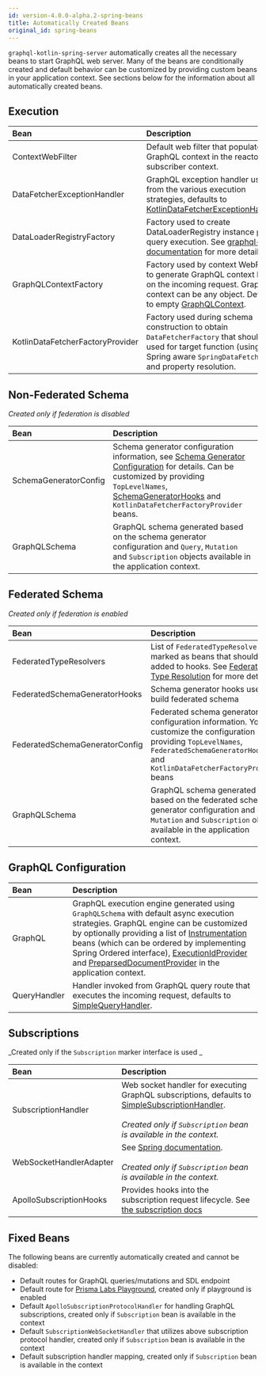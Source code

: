 ```yaml
---
id: version-4.0.0-alpha.2-spring-beans
title: Automatically Created Beans
original_id: spring-beans
---
```


`graphql-kotlin-spring-server` automatically creates all the necessary beans to start GraphQL web server. Many of the beans are conditionally created and default behavior
can be customized by providing custom beans in your application context. See sections below for the information about all automatically created beans.

## Execution
| Bean                             | Description |
|:---------------------------------|:------------|
| ContextWebFilter                 | Default web filter that populates GraphQL context in the reactor subscriber context. |
| DataFetcherExceptionHandler      | GraphQL exception handler used from the various execution strategies, defaults to [KotlinDataFetcherExceptionHandler](https://github.com/ExpediaGroup/graphql-kotlin/blob/master/graphql-kotlin-spring-server/src/main/kotlin/com/expediagroup/graphql/spring/exception/KotlinDataFetcherExceptionHandler.kt). |
| DataLoaderRegistryFactory        | Factory used to create DataLoaderRegistry instance per query execution. See [graphql-java documentation](https://www.graphql-java.com/documentation/v14/batching/) for more details. |
| GraphQLContextFactory            | Factory used by context WebFilter to generate GraphQL context based on the incoming request. GraphQL context can be any object. Defaults to empty [GraphQLContext](./spring-graphql-context.md). |
| KotlinDataFetcherFactoryProvider | Factory used during schema construction to obtain `DataFetcherFactory` that should be used for target function (using Spring aware `SpringDataFetcher`) and property resolution. |


## Non-Federated Schema
_Created only if federation is disabled_

| Bean                             | Description |
|:---------------------------------|:------------|
| SchemaGeneratorConfig          | Schema generator configuration information, see [Schema Generator Configuration](../schema-generator/customizing-schemas/generator-config.md) for details. Can be customized by providing `TopLevelNames`, [SchemaGeneratorHooks](../schema-generator/customizing-schemas/generator-config.md) and `KotlinDataFetcherFactoryProvider` beans. |
| GraphQLSchema                  | GraphQL schema generated based on the schema generator configuration and  `Query`, `Mutation` and `Subscription` objects available in the application context. |


## Federated Schema
_Created only if federation is enabled_

| Bean                             | Description |
|:---------------------------------|:------------|
| FederatedTypeResolvers         | List of `FederatedTypeResolvers` marked as beans that should be added to hooks. See [Federated Type Resolution](../federated/type-resolution.md) for more details |
| FederatedSchemaGeneratorHooks  | Schema generator hooks used to build federated schema |
| FederatedSchemaGeneratorConfig | Federated schema generator configuration information. You can customize the configuration by providing `TopLevelNames`, `FederatedSchemaGeneratorHooks` and `KotlinDataFetcherFactoryProvider` beans |
| GraphQLSchema                  | GraphQL schema generated based on the federated schema generator configuration and  `Query`, `Mutation` and `Subscription` objects available in the application context. |


## GraphQL Configuration
| Bean                             | Description |
|:---------------------------------|:------------|
| GraphQL                          | GraphQL execution engine generated using `GraphQLSchema` with default async execution strategies. GraphQL engine can be customized by optionally providing a list of [Instrumentation](https://www.graphql-java.com/documentation/v14/instrumentation/) beans (which can be ordered by implementing Spring Ordered interface), [ExecutionIdProvider](https://github.com/graphql-java/graphql-java/blob/master/src/main/java/graphql/execution/ExecutionIdProvider.java) and [PreparsedDocumentProvider](https://github.com/graphql-java/graphql-java/blob/master/src/main/java/graphql/execution/preparsed/PreparsedDocumentProvider.java) in the application context. |
| QueryHandler                     | Handler invoked from GraphQL query route that executes the incoming request, defaults to [SimpleQueryHandler](https://github.com/ExpediaGroup/graphql-kotlin/blob/master/graphql-kotlin-spring-server/src/main/kotlin/com/expediagroup/graphql/spring/execution/QueryHandler.kt). |


## Subscriptions
_Created only if the `Subscription` marker interface is used _

| Bean                             | Description |
|:---------------------------------|:------------|
| SubscriptionHandler              | Web socket handler for executing GraphQL subscriptions, defaults to [SimpleSubscriptionHandler](https://github.com/ExpediaGroup/graphql-kotlin/blob/master/graphql-kotlin-spring-server/src/main/kotlin/com/expediagroup/graphql/spring/execution/SubscriptionHandler.kt#L49).<br><br>_Created only if `Subscription` bean is available in the context._ |
| WebSocketHandlerAdapter          | See [Spring documentation](https://docs.spring.io/spring/docs/current/javadoc-api/org/springframework/web/reactive/socket/server/support/WebSocketHandlerAdapter.html).<br><br>_Created only if `Subscription` bean is available in the context._ |
| ApolloSubscriptionHooks          | Provides hooks into the subscription request lifecycle. See [the subscription docs](./subscriptions.md) |


## Fixed Beans
The following beans are currently automatically created and cannot be disabled:

* Default routes for GraphQL queries/mutations and SDL endpoint
* Default route for [Prisma Labs Playground](https://github.com/prisma-labs/graphql-playground), created only if playground is enabled
* Default `ApolloSubscriptionProtocolHandler` for handling GraphQL subscriptions, created only if `Subscription` bean is available in the context
* Default `SubscriptionWebSocketHandler` that utilizes above subscription protocol handler, created only if `Subscription` bean is available in the context
* Default subscription handler mapping, created only if `Subscription` bean is available in the context
